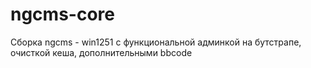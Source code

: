 ngcms-core
==========
Сборка ngcms - win1251 с функциональной админкой на бутстрапе, очисткой кеша, дополнительными bbcode
